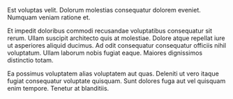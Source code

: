 Est voluptas velit. Dolorum molestias consequatur dolorem eveniet. Numquam veniam ratione et.
 Et impedit doloribus commodi recusandae voluptatibus consequatur sit rerum. Ullam suscipit architecto quis at molestiae. Dolore atque repellat iure ut asperiores aliquid ducimus. Ad odit consequatur consequatur officiis nihil voluptatum. Ullam laborum nobis fugiat eaque. Maiores dignissimos distinctio totam.
 Ea possimus voluptatem alias voluptatem aut quas. Deleniti ut vero itaque fugiat consequatur voluptate quisquam. Sunt dolores fuga aut vel quisquam enim tempore. Tenetur at blanditiis.